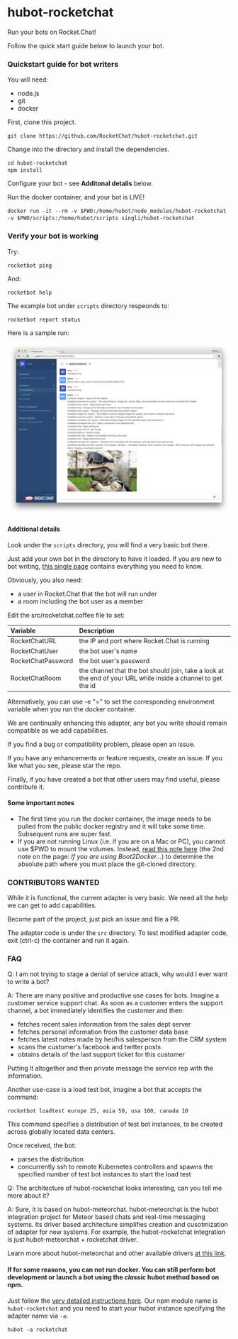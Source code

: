 # hubot-rocketchat

Run your bots on Rocket.Chat!  

Follow the quick start guide below to launch your bot.

### Quickstart guide for bot writers

You will need:

* node.js 
* git
* docker

First, clone this project.

```
git clone https://github.com/RocketChat/hubot-rocketchat.git
```

Change into the directory and install the dependencies.

```
cd hubot-rocketchat
npm install
```

Configure your bot - see **Additonal details** below.

Run the docker container, and your bot is LIVE!
```
docker run -it --rm -v $PWD:/home/hubot/node_modules/hubot-rocketchat -v $PWD/scripts:/home/hubot/scripts singli/hubot-rocketchat
```


### Verify your bot is working
Try:
```
rocketbot ping
```

And:
```
rocketbot help
```
The example bot under `scripts` directory respeonds to:
```
rocketbot report status
```

Here is a sample run:

![picture of a sample interaction with rocketbot](https://raw.githubusercontent.com/Sing-Li/bbug/master/images/botpic.png)

#### Additional details
Look under the `scripts` directory, you will find a very basic bot there.   

Just add your own bot in the directory to have it loaded.  If you are new to bot writing, [this single page](https://hubot.github.com/docs/scripting/) contains everything you need to know.

Obviously, you also need:

* a user in Rocket.Chat that the bot will run under
* a room including the bot user as a member

Edit the src/rocketchat.coffee file to set:

Variable | Description
:---- | :----
RocketChatURL | the IP and port where Rocket.Chat is running
RocketChatUser | the bot user's name
RocketChatPassword | the bot user's password
RocketChatRoom | the channel that the bot should join, take a look at the end of your URL while inside a channel to get the id

Alternatively, you can use -e "<env var name>=<env var value>"  to set the corresponding environment variable when you run the docker container.

We are continually enhancing this adapter, any bot you write should remain compatible as we add capabilities.

If you find a bug or compatibility problem, please open an issue.  

If you have any enhancements or feature requests, create an issue.  If you like what you see, please star the repo.

Finally, if you have created a bot that other users may find useful, please contribute it.


#### Some important notes

* The first time you run the docker container, the image needs to be pulled from the public docker registry and it will take some time.  Subsequent runs are super fast.
* If you are not running Linux (i.e. if you are on a Mac or PC), you cannot use $PWD to mount the volumes.  Instead, [read this note here](https://docs.docker.com/userguide/dockervolumes/) (the 2nd note on the page: *If you are using Boot2Docker...*) to determine the absolute path where you must place the git-cloned directory.   

### CONTRIBUTORS WANTED

While it is functional, the current adapter is very basic.  We need all the help we can get to add capabilities.  

Become part of the project, just pick an issue and file a PR.

The adapter code is under the `src` directory.   To test modified adapter code, exit (ctrl-c) the container and run it again.


### FAQ

Q:  I am not trying to stage a denial of service attack, why would I ever want to write a bot?

A:  There are many positive and productive use cases for bots.    Imagine a customer service support chat.   As soon as a customer enters the support channel, a bot immediately identifies the customer and then:
* fetches recent sales information from the sales dept server
* fetches personal information from the customer data base
* fetches latest notes made by her/his salesperson from the CRM system
* scans the customer's facebook and twitter posts
* obtains details of the last support ticket for this customer 

Putting it altogether and then private message the service rep with the information.

Another use-case is a load test bot, imagine a bot that accepts the command:

````
rocketbot loadtest europe 25, asia 50, usa 100, canada 10
````
This command specifies a distribution of test bot instances, to be created across globally located data centers.  

Once received, the bot:
* parses the distribution
* concurrently ssh to remote Kubernetes controllers and spawns the specified number of test bot instances to start the load test

Q:   The architecture of hubot-rocketchat looks interesting, can you tell me more about it?

A:  Sure, it is based on hubot-meteorchat.  hubot-meteorchat is the hubot integration project for Meteor based chats and real-time messaging systems.  Its driver based architecture simplifies creation and cusotmization of adapter for new systems. For example, the hubot-rocketchat integration is just hubot-meteorchat + rocketchat driver.

Learn more about hubot-meteorchat and other available drivers [at this link](https://github.com/Sing-Li/hubot-meteorchat).


#### If for some reasons, you can not run docker.  You can still perform bot development or launch a bot using the *classic* hubot method based on npm.

Just follow the [very detailed instructions here](https://hubot.github.com/docs/).   Our npm module name is `hubot-rocketchat` and you need to start your hubot instance specifying the adapter name via `-a`: 


```
hubot -a rocketchat 

```

